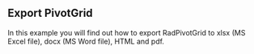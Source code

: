 ## Export PivotGrid
In this example you will find out how to export RadPivotGrid to xlsx (MS Excel file), docx (MS Word file), HTML and pdf.

[//]: <keywords:xlsx, excel, docx, word, html, pdf>